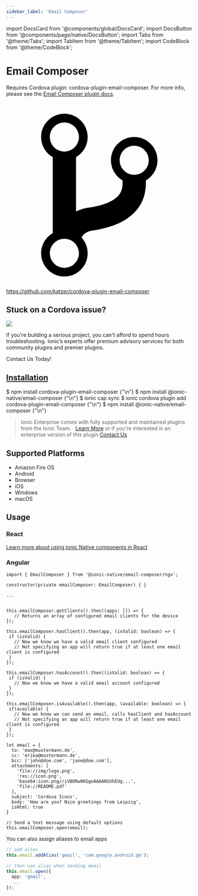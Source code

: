 ```yaml
---
sidebar_label: 'Email Composer'
---
```


import DocsCard from '@components/global/DocsCard';
import DocsButton from '@components/page/native/DocsButton';
import Tabs from '@theme/Tabs';
import TabItem from '@theme/TabItem';
import CodeBlock from '@theme/CodeBlock';

# Email Composer

Requires Cordova plugin: cordova-plugin-email-composer. For more info, please see the [Email Composer plugin docs](https://github.com/hypery2k/cordova-email-plugin).

<p><a href="https://github.com/katzer/cordova-plugin-email-composer" target="_blank" rel="noopener" className="git-link">
  <svg viewBox="0 0 512 512"><path d="M416 160c0-35.3-28.7-64-64-64s-64 28.7-64 64c0 23.7 12.9 44.3 32 55.4v8.6c0 19.9-7.8 33.7-25.3 44.9-15.4 9.8-38.1 17.1-67.5 21.5-14 2.1-25.7 6-35.2 10.7V151.4c19.1-11.1 32-31.7 32-55.4 0-35.3-28.7-64-64-64S96 60.7 96 96c0 23.7 12.9 44.3 32 55.4v209.2c-19.1 11.1-32 31.7-32 55.4 0 35.3 28.7 64 64 64s64-28.7 64-64c0-16.6-6.3-31.7-16.7-43.1 1.9-4.9 9.7-16.3 29.4-19.3 38.8-5.8 68.9-15.9 92.3-30.8 36-22.8 55-57 55-98.8v-8.6c19.1-11.1 32-31.7 32-55.4zM160 56c22.1 0 40 17.9 40 40s-17.9 40-40 40-40-17.9-40-40 17.9-40 40-40zm0 400c-22.1 0-40-17.9-40-40s17.9-40 40-40 40 17.9 40 40-17.9 40-40 40zm192-256c-22.1 0-40-17.9-40-40s17.9-40 40-40 40 17.9 40 40-17.9 40-40 40z"></path></svg> https://github.com/katzer/cordova-plugin-email-composer
</a></p>

<h2>Stuck on a Cordova issue?</h2>
<DocsCard className="cordova-ee-card" header="Don't waste precious time on plugin issues." href="https://ionicframework.com/sales?product_of_interest=Ionic%20Native">
  <div>
    <img src="/docs/icons/native-cordova-bot.png" class="cordova-ee-img" />
    <p>If you're building a serious project, you can't afford to spend hours troubleshooting. Ionic’s experts offer premium advisory services for both community plugins and premier plugins.</p>
    <DocsButton className="native-ee-detail">Contact Us Today!</DocsButton>
  </div>
</DocsCard>

<h2 id="installation">
  <a href="#installation">Installation</a>
</h2>
<Tabs groupId="runtime" defaultValue="Capacitor" values={[
  {value: 'Capacitor', label: 'Capacitor'},
  {value: 'Cordova', label: 'Cordova'},
  {value: 'Enterprise', label: 'Enterprise'},
]}>
  <TabItem value="Capacitor">
    <CodeBlock className="language-shell">
      $ npm install cordova-plugin-email-composer {"\n"}
      $ npm install @ionic-native/email-composer {"\n"}
      $ ionic cap sync
    </CodeBlock>
  </TabItem>
  <TabItem value="Cordova">
    <CodeBlock className="language-shell">
      $ ionic cordova plugin add cordova-plugin-email-composer {"\n"}
      $ npm install @ionic-native/email-composer {"\n"}
    </CodeBlock>
  </TabItem>
  <TabItem value="Enterprise">
    <blockquote>Ionic Enterprise comes with fully supported and maintained plugins from the Ionic Team. &nbsp;
      <a class="btn" href="https://ionic.io/docs/premier-plugins">Learn More</a> or if you're interested in an enterprise version of this plugin <a class="btn" href="https://ionicframework.com/sales?product_of_interest=Ionic%20Enterprise%20Engine">Contact Us</a></blockquote>
  </TabItem>
</Tabs>

## Supported Platforms

- Amazon Fire OS
- Android
- Browser
- iOS
- Windows
- macOS

## Usage

### React

[Learn more about using Ionic Native components in React](../native-community.md#react)

### Angular

```tsx
import { EmailComposer } from '@ionic-native/email-composer/ngx';

constructor(private emailComposer: EmailComposer) { }

...


this.emailComposer.getClients().then((apps: []) => {
   // Returns an array of configured email clients for the device
});

this.emailComposer.hasClient().then(app, (isValid: boolean) => {
 if (isValid) {
   // Now we know we have a valid email client configured
   // Not specifying an app will return true if at least one email client is configured
 }
});

this.emailComposer.hasAccount().then((isValid: boolean) => {
 if (isValid) {
   // Now we know we have a valid email account configured
 }
});

this.emailComposer.isAvailable().then(app, (available: boolean) => {
 if(available) {
   // Now we know we can send an email, calls hasClient and hasAccount
   // Not specifying an app will return true if at least one email client is configured
 }
});

let email = {
  to: 'max@mustermann.de',
  cc: 'erika@mustermann.de',
  bcc: ['john@doe.com', 'jane@doe.com'],
  attachments: [
    'file://img/logo.png',
    'res://icon.png',
    'base64:icon.png//iVBORw0KGgoAAAANSUhEUg...',
    'file://README.pdf'
  ],
  subject: 'Cordova Icons',
  body: 'How are you? Nice greetings from Leipzig',
  isHtml: true
}

// Send a text message using default options
this.emailComposer.open(email);
```

You can also assign aliases to email apps

```ts
// add alias
this.email.addAlias('gmail', 'com.google.android.gm');

// then use alias when sending email
this.email.open({
  app: 'gmail',
  ...
});
```
